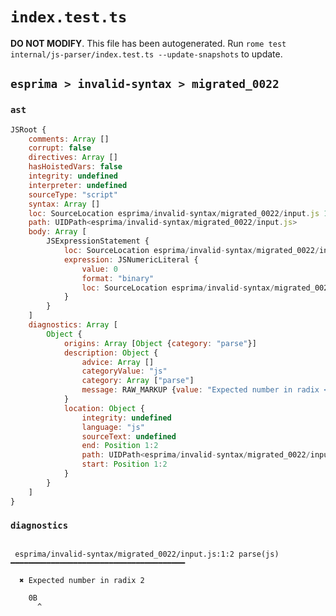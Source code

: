 # `index.test.ts`

**DO NOT MODIFY**. This file has been autogenerated. Run `rome test internal/js-parser/index.test.ts --update-snapshots` to update.

## `esprima > invalid-syntax > migrated_0022`

### `ast`

```javascript
JSRoot {
	comments: Array []
	corrupt: false
	directives: Array []
	hasHoistedVars: false
	integrity: undefined
	interpreter: undefined
	sourceType: "script"
	syntax: Array []
	loc: SourceLocation esprima/invalid-syntax/migrated_0022/input.js 1:0-2:0
	path: UIDPath<esprima/invalid-syntax/migrated_0022/input.js>
	body: Array [
		JSExpressionStatement {
			loc: SourceLocation esprima/invalid-syntax/migrated_0022/input.js 1:0-1:2
			expression: JSNumericLiteral {
				value: 0
				format: "binary"
				loc: SourceLocation esprima/invalid-syntax/migrated_0022/input.js 1:0-1:2
			}
		}
	]
	diagnostics: Array [
		Object {
			origins: Array [Object {category: "parse"}]
			description: Object {
				advice: Array []
				categoryValue: "js"
				category: Array ["parse"]
				message: RAW_MARKUP {value: "Expected number in radix <emphasis>2</emphasis>"}
			}
			location: Object {
				integrity: undefined
				language: "js"
				sourceText: undefined
				end: Position 1:2
				path: UIDPath<esprima/invalid-syntax/migrated_0022/input.js>
				start: Position 1:2
			}
		}
	]
}
```

### `diagnostics`

```

 esprima/invalid-syntax/migrated_0022/input.js:1:2 parse(js) ━━━━━━━━━━━━━━━━━━━━━━━━━━━━━━━━━━━━━━━

  ✖ Expected number in radix 2

    0B
      ^


```
